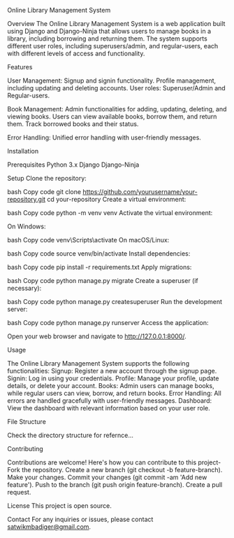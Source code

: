Online Library Management System

Overview
The Online Library Management System is a web application built using Django and Django-Ninja that allows users to manage books in a library, including borrowing and returning them. The system supports different user roles, including superusers/admin, and regular-users, each with different levels of access and functionality.

Features

User Management:
Signup and signin functionality.
Profile management, including updating and deleting accounts.
User roles: Superuser/Admin and Regular-users.

Book Management:
Admin functionalities for adding, updating, deleting, and viewing books.
Users can view available books, borrow them, and return them.
Track borrowed books and their status.

Error Handling:
Unified error handling with user-friendly messages.


Installation

Prerequisites
Python 3.x
Django
Django-Ninja


Setup
Clone the repository:

bash
Copy code
git clone https://github.com/yourusername/your-repository.git
cd your-repository
Create a virtual environment:

bash
Copy code
python -m venv venv
Activate the virtual environment:

On Windows:

bash
Copy code
venv\Scripts\activate
On macOS/Linux:

bash
Copy code
source venv/bin/activate
Install dependencies:

bash
Copy code
pip install -r requirements.txt
Apply migrations:

bash
Copy code
python manage.py migrate
Create a superuser (if necessary):

bash
Copy code
python manage.py createsuperuser
Run the development server:

bash
Copy code
python manage.py runserver
Access the application:

Open your web browser and navigate to http://127.0.0.1:8000/.

Usage

The Online Library Management System supports the following functionalities:
Signup: Register a new account through the signup page.
Signin: Log in using your credentials.
Profile: Manage your profile, update details, or delete your account.
Books: Admin users can manage books, while regular users can view, borrow, and return books.
Error Handling: All errors are handled gracefully with user-friendly messages.
Dashboard: View the dashboard with relevant information based on your user role.

File Structure

Check the directory structure for refernce...

Contributing

Contributions are welcome! Here's how you can contribute to this project-
Fork the repository.
Create a new branch (git checkout -b feature-branch).
Make your changes.
Commit your changes (git commit -am 'Add new feature').
Push to the branch (git push origin feature-branch).
Create a pull request.

License
This project is open source.

Contact
For any inquiries or issues, please contact satwikmbadiger@gmail.com.
